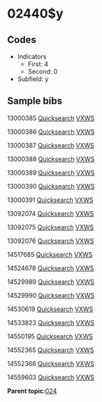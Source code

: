 # 02440$y

## Codes

-   Indicators
    -   First: 4
    -   Second: 0
-   Subfield: y

## Sample bibs

13000385 [Quicksearch](https://search.library.yale.edu/catalog/13000385) [VXWS](http://prodorbis.library.yale.edu:7014/vxws/GetHoldingsService?bibId=13000385)

13000386 [Quicksearch](https://search.library.yale.edu/catalog/13000386) [VXWS](http://prodorbis.library.yale.edu:7014/vxws/GetHoldingsService?bibId=13000386)

13000387 [Quicksearch](https://search.library.yale.edu/catalog/13000387) [VXWS](http://prodorbis.library.yale.edu:7014/vxws/GetHoldingsService?bibId=13000387)

13000388 [Quicksearch](https://search.library.yale.edu/catalog/13000388) [VXWS](http://prodorbis.library.yale.edu:7014/vxws/GetHoldingsService?bibId=13000388)

13000389 [Quicksearch](https://search.library.yale.edu/catalog/13000389) [VXWS](http://prodorbis.library.yale.edu:7014/vxws/GetHoldingsService?bibId=13000389)

13000390 [Quicksearch](https://search.library.yale.edu/catalog/13000390) [VXWS](http://prodorbis.library.yale.edu:7014/vxws/GetHoldingsService?bibId=13000390)

13000391 [Quicksearch](https://search.library.yale.edu/catalog/13000391) [VXWS](http://prodorbis.library.yale.edu:7014/vxws/GetHoldingsService?bibId=13000391)

13092074 [Quicksearch](https://search.library.yale.edu/catalog/13092074) [VXWS](http://prodorbis.library.yale.edu:7014/vxws/GetHoldingsService?bibId=13092074)

13092075 [Quicksearch](https://search.library.yale.edu/catalog/13092075) [VXWS](http://prodorbis.library.yale.edu:7014/vxws/GetHoldingsService?bibId=13092075)

13092076 [Quicksearch](https://search.library.yale.edu/catalog/13092076) [VXWS](http://prodorbis.library.yale.edu:7014/vxws/GetHoldingsService?bibId=13092076)

14517685 [Quicksearch](https://search.library.yale.edu/catalog/14517685) [VXWS](http://prodorbis.library.yale.edu:7014/vxws/GetHoldingsService?bibId=14517685)

14524678 [Quicksearch](https://search.library.yale.edu/catalog/14524678) [VXWS](http://prodorbis.library.yale.edu:7014/vxws/GetHoldingsService?bibId=14524678)

14529989 [Quicksearch](https://search.library.yale.edu/catalog/14529989) [VXWS](http://prodorbis.library.yale.edu:7014/vxws/GetHoldingsService?bibId=14529989)

14529990 [Quicksearch](https://search.library.yale.edu/catalog/14529990) [VXWS](http://prodorbis.library.yale.edu:7014/vxws/GetHoldingsService?bibId=14529990)

14530619 [Quicksearch](https://search.library.yale.edu/catalog/14530619) [VXWS](http://prodorbis.library.yale.edu:7014/vxws/GetHoldingsService?bibId=14530619)

14533823 [Quicksearch](https://search.library.yale.edu/catalog/14533823) [VXWS](http://prodorbis.library.yale.edu:7014/vxws/GetHoldingsService?bibId=14533823)

14550195 [Quicksearch](https://search.library.yale.edu/catalog/14550195) [VXWS](http://prodorbis.library.yale.edu:7014/vxws/GetHoldingsService?bibId=14550195)

14552365 [Quicksearch](https://search.library.yale.edu/catalog/14552365) [VXWS](http://prodorbis.library.yale.edu:7014/vxws/GetHoldingsService?bibId=14552365)

14552366 [Quicksearch](https://search.library.yale.edu/catalog/14552366) [VXWS](http://prodorbis.library.yale.edu:7014/vxws/GetHoldingsService?bibId=14552366)

14559603 [Quicksearch](https://search.library.yale.edu/catalog/14559603) [VXWS](http://prodorbis.library.yale.edu:7014/vxws/GetHoldingsService?bibId=14559603)

**Parent topic:**[024](../../tags/024/024.md)

